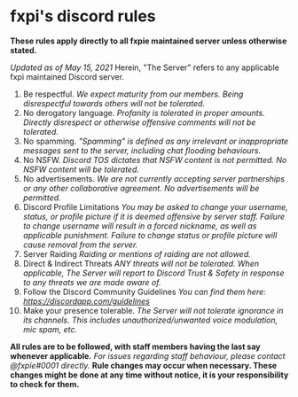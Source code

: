 # fxpi's discord rules

__These rules apply directly to all fxpie maintained server unless otherwise stated.__

*Updated as of May 15, 2021*
Herein, "The Server" refers to any applicable fxpi maintained Discord server.
  
1. Be respectful.
  *We expect maturity from our members. Being disrespectful towards others will not be tolerated.*
2. No derogatory language.
  *Profanity is tolerated in proper amounts. Directly disrespect or otherwise offensive comments will not be tolerated.*
3. No spamming.
  *"Spamming" is defined as any irrelevant or inappropriate messages sent to the server, including chat flooding behaviours.*
4. No NSFW.
  *Discord TOS dictates that NSFW content is not permitted. No NSFW content will be tolerated.*
5. No advertisements.
  *We are not currently accepting server partnerships or any other collaborative agreement. No advertisements will be permitted.*
6. Discord Profile Limitations
  *You may be asked to change your username, status, or profile picture if it is deemed offensive by server staff.*
  *Failure to change username will result in a forced nickname, as well as applicable punishment. Failure to change status or profile picture will cause removal from the server.*
7. Server Raiding
  *Raiding or mentions of raiding are not allowed.*
8. Direct & Indirect Threats
  *ANY threats will not be tolerated. When applicable, The Server will report to Discord Trust & Safety in response to any threats we are made aware of.*
9. Follow the Discord Community Guidelines
  *You can find them here: https://discordapp.com/guidelines*
10. Make your presence tolerable.
  *The Server will not tolerate ignorance in its channels. This includes unauthorized/unwanted voice modulation, mic spam, etc.*

__All rules are to be followed, with staff members having the last say whenever applicable.__
*For issues regarding staff behaviour, please contact @fxpie#0001 directly.*
**Rule changes may occur when necessary. These changes might be done at any time without notice, it is your responsibility to check for them.**
